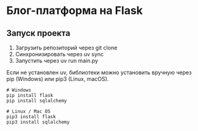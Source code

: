 # Блог-платформа на Flask

## Запуск проекта
1. Загрузить репозиторий через git clone
2. Синхронизировать через uv sync
3. Запустить через uv run main.py

Если не установлен uv, библиотеки можно установить вручную через pip (Windows) или pip3 (Linux, macOS).<br>
```shell
# Windows
pip install flask
pip install sqlalchemy

# Linux / Mac OS
pip3 install flask
pip3 install sqlalchemy
```